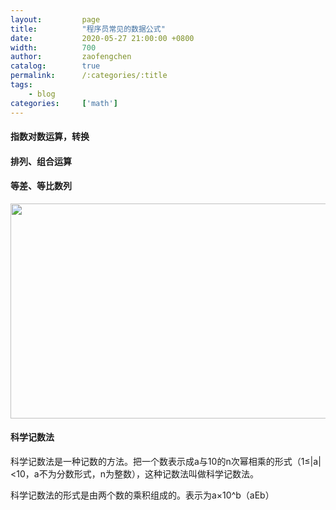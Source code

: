 ```yaml
---
layout:         page
title:          "程序员常见的数据公式"
date:           2020-05-27 21:00:00 +0800
width:          700
author:         zaofengchen
catalog:        true
permalink:      /:categories/:title
tags:
    - blog
categories:     ['math']
---
```


#### 指数对数运算，转换


#### 排列、组合运算


#### 等差、等比数列


<img ext="jpeg" src="https://app.yinxiang.com/FileSharing.action?hash=1/4b8c8599101cafa6eece97251f748d97-16203" width="600" height="344" class="en-media">


#### 科学记数法
科学记数法是一种记数的方法。把一个数表示成a与10的n次幂相乘的形式（1≤|a|<10，a不为分数形式，n为整数），这种记数法叫做科学记数法。

科学记数法的形式是由两个数的乘积组成的。表示为a×10^b（aEb）